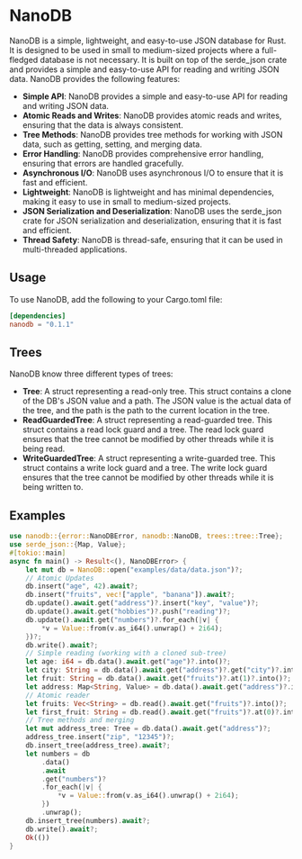 # NanoDB
NanoDB is a simple, lightweight, and easy-to-use JSON database for Rust. It is designed to be used in small to medium-sized projects where a full-fledged database is not necessary. It is built on top of the serde_json crate and provides a simple and easy-to-use API for reading and writing JSON data.
NanoDB provides the following features:
* **Simple API**: NanoDB provides a simple and easy-to-use API for reading and writing JSON data.
* **Atomic Reads and Writes**: NanoDB provides atomic reads and writes, ensuring that the data is always consistent.
* **Tree Methods**: NanoDB provides tree methods for working with JSON data, such as getting, setting, and merging data.
* **Error Handling**: NanoDB provides comprehensive error handling, ensuring that errors are handled gracefully.
* **Asynchronous I/O**: NanoDB uses asynchronous I/O to ensure that it is fast and efficient.
* **Lightweight**: NanoDB is lightweight and has minimal dependencies, making it easy to use in small to medium-sized projects.
* **JSON Serialization and Deserialization**: NanoDB uses the serde_json crate for JSON serialization and deserialization, ensuring that it is fast and efficient.
* **Thread Safety**: NanoDB is thread-safe, ensuring that it can be used in multi-threaded applications.
## Usage
To use NanoDB, add the following to your Cargo.toml file:
```toml
[dependencies]
nanodb = "0.1.1"
```

## Trees
NanoDB know three different types of trees:
* **Tree**: A struct representing a read-only tree. This struct contains a clone of the DB's JSON value and a path. The JSON value is the actual data of the tree, and the path is the path to the current location in the tree.
* **ReadGuardedTree**: A struct representing a read-guarded tree. This struct contains a read lock guard and a tree. The read lock guard ensures that the tree cannot be modified by other threads while it is being read.
* **WriteGuardedTree**: A struct representing a write-guarded tree. This struct contains a write lock guard and a tree. The write lock guard ensures that the tree cannot be modified by other threads while it is being written to.

## Examples
```rust
use nanodb::{error::NanoDBError, nanodb::NanoDB, trees::tree::Tree};
use serde_json::{Map, Value};
#[tokio::main]
async fn main() -> Result<(), NanoDBError> {
    let mut db = NanoDB::open("examples/data/data.json")?;
    // Atomic Updates
    db.insert("age", 42).await?;
    db.insert("fruits", vec!["apple", "banana"]).await?;
    db.update().await.get("address")?.insert("key", "value")?;
    db.update().await.get("hobbies")?.push("reading")?;
    db.update().await.get("numbers")?.for_each(|v| {
        *v = Value::from(v.as_i64().unwrap() + 2i64);
    })?;
    db.write().await?;
    // Simple reading (working with a cloned sub-tree)
    let age: i64 = db.data().await.get("age")?.into()?;
    let city: String = db.data().await.get("address")?.get("city")?.into()?;
    let fruit: String = db.data().await.get("fruits")?.at(1)?.into()?;
    let address: Map<String, Value> = db.data().await.get("address")?.into()?;
    // Atomic reader
    let fruits: Vec<String> = db.read().await.get("fruits")?.into()?;
    let first_fruit: String = db.read().await.get("fruits")?.at(0)?.into()?;
    // Tree methods and merging
    let mut address_tree: Tree = db.data().await.get("address")?;
    address_tree.insert("zip", "12345")?;
    db.insert_tree(address_tree).await?;
    let numbers = db
        .data()
        .await
        .get("numbers")?
        .for_each(|v| {
            *v = Value::from(v.as_i64().unwrap() + 2i64);
        })
        .unwrap();
    db.insert_tree(numbers).await?;
    db.write().await?;
    Ok(())
}
```
